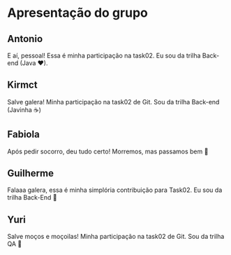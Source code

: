 # Apresentação do grupo

## Antonio

E aí, pessoal! Essa é minha participação na task02. Eu sou da trilha Back-end (Java ♥).

## Kirmct

Salve galera! Minha participação na task02 de Git. Sou da trilha Back-end (Javinha ☕)

## Fabiola

Após pedir socorro, deu tudo certo! Morremos, mas passamos bem 🐛

## Guilherme

Falaaa galera, essa é minha simplória contribuição para Task02. Eu sou da trilha Back-End 🐼

## Yuri

Salve moços e moçoilas! Minha participação na task02 de Git. Sou da trilha QA 🙌